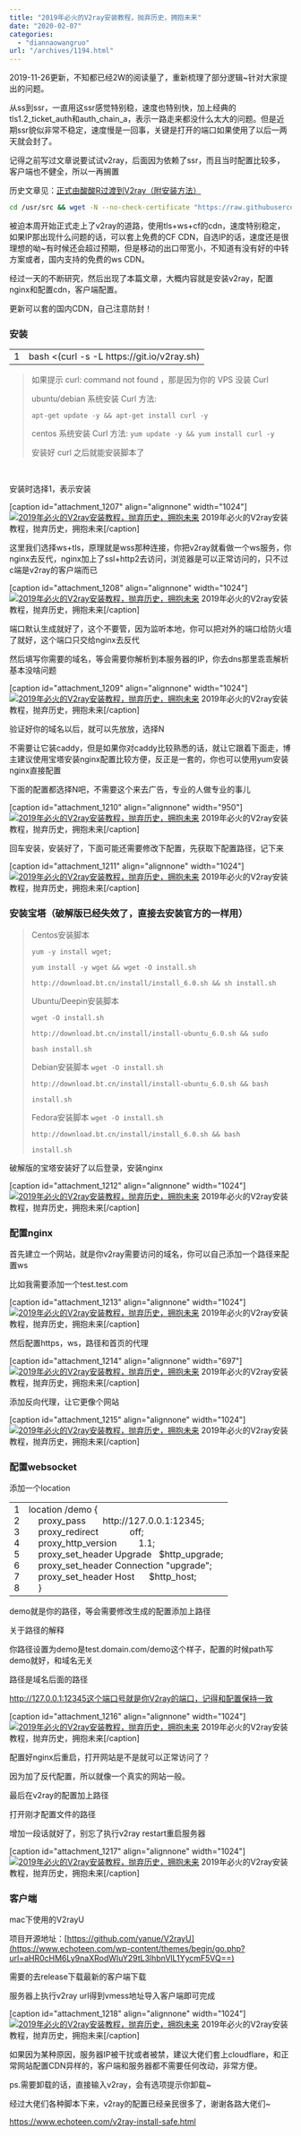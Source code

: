 ```yaml
---
title: "2019年必火的V2ray安装教程，抛弃历史，拥抱未来"
date: "2020-02-07"
categories: 
  - "diannaowangruo"
url: "/archives/1194.html"
---
```


2019-11-26更新，不知都已经2W的阅读量了，重新梳理了部分逻辑~针对大家提出的问题。

从ss到ssr，一直用这ssr感觉特别稳，速度也特别快，加上经典的tls1.2\_ticket\_auth和auth\_chain\_a，表示一路走来都没什么太大的问题。但是近期ssr貌似非常不稳定，速度慢是一回事，关键是打开的端口如果使用了以后一两天就会封了。

记得之前写过文章说要试试v2ray，后面因为依赖了ssr，而且当时配置比较多，客户端也不健全，所以一再搁置

历史文章见：[正式由酸酸R过渡到V2ray（附安装方法）](https://www.echoteen.com/v2ray-to-use.html)

```bash
cd /usr/src && wget -N --no-check-certificate "https://raw.githubusercontent.com/chiakge/Linux-NetSpeed/master/tcp.sh" && chmod +x tcp.sh && ./tcp.sh
```

被迫本周开始正式走上了v2ray的道路，使用tls+ws+cf的cdn，速度特别稳定，如果IP那出现什么问题的话，可以套上免费的CF CDN，自选IP的话，速度还是很理想的呦~有时候还会超过预期，但是移动的出口带宽小，不知道有没有好的中转方案或者，国内支持的免费的ws CDN。

经过一天的不断研究，然后出现了本篇文章，大概内容就是安装v2ray，配置nginx和配置cdn，客户端配置。

更新可以套的国内CDN，自己注意防封！

### 安装

<table class="crayon-table"><tbody><tr class="crayon-row"><td class="crayon-nums " data-settings="show"><div class="crayon-nums-content"><div class="crayon-num" data-line="crayon-5e3d3031be904645057500-1">1</div></div></td><td class="crayon-code"><div class="crayon-pre"><div id="crayon-5e3d3031be904645057500-1" class="crayon-line"><span class="crayon-v">bash</span> <span class="crayon-o">&lt;</span><span class="crayon-sy">(</span><span class="crayon-v">curl</span> <span class="crayon-o">-</span><span class="crayon-v">s</span> <span class="crayon-o">-</span><span class="crayon-i">L</span> <span class="crayon-v">https</span><span class="crayon-o">:</span><span class="crayon-c">//git.io/v2ray.sh)</span></div></div></td></tr></tbody></table>

> 如果提示 curl: command not found ，那是因为你的 VPS 没装 Curl
> 
> ubuntu/debian 系统安装 Curl 方法:
> 
> `apt-get update -y && apt-get install curl -y`
> 
> centos 系统安装 Curl 方法: `yum update -y && yum install curl -y`
> 
> 安装好 curl 之后就能安装脚本了

 

安装时选择1，表示安装

\[caption id="attachment\_1207" align="alignnone" width="1024"\][![2019年必火的V2ray安装教程，抛弃历史，拥抱未来](http://img.zhoujie218.top/wp-content/uploads/2020/02/2019年必火的v2ray安装教程，抛弃历史，拥抱未来20200207-1024x476.png)](http://img.zhoujie218.top/wp-content/uploads/2020/02/2019年必火的v2ray安装教程，抛弃历史，拥抱未来20200207.png) 2019年必火的V2ray安装教程，抛弃历史，拥抱未来\[/caption\]

这里我们选择ws+tls，原理就是wss那种连接，你把v2ray就看做一个ws服务，你nginx去反代，nginx加上了ssl+http2去访问，浏览器是可以正常访问的，只不过c端是v2ray的客户端而已

\[caption id="attachment\_1208" align="alignnone" width="1024"\][![2019年必火的V2ray安装教程，抛弃历史，拥抱未来](http://img.zhoujie218.top/wp-content/uploads/2020/02/2019年必火的v2ray安装教程，抛弃历史，拥抱未来20200207-1-1024x694.png)](http://img.zhoujie218.top/wp-content/uploads/2020/02/2019年必火的v2ray安装教程，抛弃历史，拥抱未来20200207-1.png) 2019年必火的V2ray安装教程，抛弃历史，拥抱未来\[/caption\]

端口默认生成就好了，这个不要管，因为监听本地，你可以把对外的端口给防火墙了就好，这个端口只交给nginx去反代

然后填写你需要的域名，等会需要你解析到本服务器的IP，你去dns那里乖乖解析基本没啥问题

\[caption id="attachment\_1209" align="alignnone" width="1024"\][![2019年必火的V2ray安装教程，抛弃历史，拥抱未来](http://img.zhoujie218.top/wp-content/uploads/2020/02/2019年必火的v2ray安装教程，抛弃历史，拥抱未来20200207-2-1024x692.png)](http://img.zhoujie218.top/wp-content/uploads/2020/02/2019年必火的v2ray安装教程，抛弃历史，拥抱未来20200207-2.png) 2019年必火的V2ray安装教程，抛弃历史，拥抱未来\[/caption\]

验证好你的域名以后，就可以先放放，选择N

不需要让它装caddy，但是如果你对caddy比较熟悉的话，就让它跟着下面走，博主建议使用宝塔安装nginx配置比较方便，反正是一套的，你也可以使用yum安装nginx直接配置

下面的配置都选择N吧，不需要这个来去广告，专业的人做专业的事儿

\[caption id="attachment\_1210" align="alignnone" width="950"\][![2019年必火的V2ray安装教程，抛弃历史，拥抱未来](http://img.zhoujie218.top/wp-content/uploads/2020/02/2019年必火的v2ray安装教程，抛弃历史，拥抱未来20200207-3.png)](http://img.zhoujie218.top/wp-content/uploads/2020/02/2019年必火的v2ray安装教程，抛弃历史，拥抱未来20200207-3.png) 2019年必火的V2ray安装教程，抛弃历史，拥抱未来\[/caption\]

回车安装，安装好了，下面可能还需要修改下配置，先获取下配置路径，记下来

\[caption id="attachment\_1211" align="alignnone" width="1024"\][![2019年必火的V2ray安装教程，抛弃历史，拥抱未来](http://img.zhoujie218.top/wp-content/uploads/2020/02/2019年必火的v2ray安装教程，抛弃历史，拥抱未来20200207-4-1024x486.png)](http://img.zhoujie218.top/wp-content/uploads/2020/02/2019年必火的v2ray安装教程，抛弃历史，拥抱未来20200207-4.png) 2019年必火的V2ray安装教程，抛弃历史，拥抱未来\[/caption\]

### 安装宝塔（破解版已经失效了，直接去安装官方的一样用）

> Centos安装脚本
> 
> `yum -y install wget;`
> 
> `yum install -y wget && wget -O install.sh`
> 
> `http://download.bt.cn/install/install_6.0.sh && sh install.sh`
> 
> Ubuntu/Deepin安装脚本
> 
> `wget -O install.sh`
> 
> `http://download.bt.cn/install/install-ubuntu_6.0.sh && sudo`
> 
> `bash install.sh`
> 
> Debian安装脚本 `wget -O install.sh`
> 
> `http://download.bt.cn/install/install-ubuntu_6.0.sh && bash`
> 
> `install.sh`
> 
> Fedora安装脚本 `wget -O install.sh`
> 
> `http://download.bt.cn/install/install_6.0.sh && bash`
> 
> `install.sh`

破解版的宝塔安装好了以后登录，安装nginx

\[caption id="attachment\_1212" align="alignnone" width="1024"\][![2019年必火的V2ray安装教程，抛弃历史，拥抱未来](http://img.zhoujie218.top/wp-content/uploads/2020/02/2019年必火的v2ray安装教程，抛弃历史，拥抱未来20200207-5-1024x487.png)](http://img.zhoujie218.top/wp-content/uploads/2020/02/2019年必火的v2ray安装教程，抛弃历史，拥抱未来20200207-5.png) 2019年必火的V2ray安装教程，抛弃历史，拥抱未来\[/caption\]

### 配置nginx

首先建立一个网站，就是你v2ray需要访问的域名，你可以自己添加一个路径来配置ws

比如我需要添加一个test.test.com

\[caption id="attachment\_1213" align="alignnone" width="1024"\][![2019年必火的V2ray安装教程，抛弃历史，拥抱未来](http://img.zhoujie218.top/wp-content/uploads/2020/02/2019年必火的v2ray安装教程，抛弃历史，拥抱未来20200207-6-1024x536.png)](http://img.zhoujie218.top/wp-content/uploads/2020/02/2019年必火的v2ray安装教程，抛弃历史，拥抱未来20200207-6.png) 2019年必火的V2ray安装教程，抛弃历史，拥抱未来\[/caption\]

然后配置https，ws，路径和首页的代理

\[caption id="attachment\_1214" align="alignnone" width="697"\][![2019年必火的V2ray安装教程，抛弃历史，拥抱未来](http://img.zhoujie218.top/wp-content/uploads/2020/02/2019年必火的v2ray安装教程，抛弃历史，拥抱未来20200207-7.png)](http://img.zhoujie218.top/wp-content/uploads/2020/02/2019年必火的v2ray安装教程，抛弃历史，拥抱未来20200207-7.png) 2019年必火的V2ray安装教程，抛弃历史，拥抱未来\[/caption\]

添加反向代理，让它更像个网站

\[caption id="attachment\_1215" align="alignnone" width="1024"\][![2019年必火的V2ray安装教程，抛弃历史，拥抱未来](http://img.zhoujie218.top/wp-content/uploads/2020/02/2019年必火的v2ray安装教程，抛弃历史，拥抱未来20200207-8-1024x606.png)](http://img.zhoujie218.top/wp-content/uploads/2020/02/2019年必火的v2ray安装教程，抛弃历史，拥抱未来20200207-8.png) 2019年必火的V2ray安装教程，抛弃历史，拥抱未来\[/caption\]

### 配置websocket

添加一个location

<table class="crayon-table"><tbody><tr class="crayon-row"><td class="crayon-nums " data-settings="show"><div class="crayon-nums-content"><div class="crayon-num" data-line="crayon-5e3d3031be916995651469-1">1</div><div class="crayon-num crayon-striped-num" data-line="crayon-5e3d3031be916995651469-2">2</div><div class="crayon-num" data-line="crayon-5e3d3031be916995651469-3">3</div><div class="crayon-num crayon-striped-num" data-line="crayon-5e3d3031be916995651469-4">4</div><div class="crayon-num" data-line="crayon-5e3d3031be916995651469-5">5</div><div class="crayon-num crayon-striped-num" data-line="crayon-5e3d3031be916995651469-6">6</div><div class="crayon-num" data-line="crayon-5e3d3031be916995651469-7">7</div><div class="crayon-num crayon-striped-num" data-line="crayon-5e3d3031be916995651469-8">8</div></div></td><td class="crayon-code"><div class="crayon-pre"><div id="crayon-5e3d3031be916995651469-1" class="crayon-line"><span class="crayon-e">location</span> <span class="crayon-o">/</span><span class="crayon-e">demo</span> <span class="crayon-sy">{</span></div><div id="crayon-5e3d3031be916995651469-2" class="crayon-line crayon-striped-line"><span class="crayon-h">&nbsp;&nbsp;&nbsp;&nbsp;</span><span class="crayon-e">proxy_pass&nbsp;&nbsp;&nbsp;&nbsp;&nbsp;&nbsp; </span><span class="crayon-v">http</span><span class="crayon-o">:</span><span class="crayon-c">//127.0.0.1:12345;</span></div><div id="crayon-5e3d3031be916995651469-3" class="crayon-line"><span class="crayon-h">&nbsp;&nbsp;&nbsp;&nbsp;</span><span class="crayon-e">proxy_redirect&nbsp;&nbsp;&nbsp;&nbsp;&nbsp;&nbsp;&nbsp;&nbsp;&nbsp;&nbsp;&nbsp;&nbsp; </span><span class="crayon-v">off</span><span class="crayon-sy">;</span></div><div id="crayon-5e3d3031be916995651469-4" class="crayon-line crayon-striped-line"><span class="crayon-h">&nbsp;&nbsp;&nbsp;&nbsp;</span><span class="crayon-v">proxy_http</span><span class="crayon-sy">_</span>version<span class="crayon-h">&nbsp;&nbsp;&nbsp;&nbsp;&nbsp;&nbsp;&nbsp;&nbsp; </span><span class="crayon-cn">1.1</span><span class="crayon-sy">;</span></div><div id="crayon-5e3d3031be916995651469-5" class="crayon-line"><span class="crayon-h">&nbsp;&nbsp;&nbsp;&nbsp;</span><span class="crayon-e">proxy_set_header </span><span class="crayon-i">Upgrade</span><span class="crayon-h">&nbsp;&nbsp; </span><span class="crayon-sy">$</span><span class="crayon-v">http_upgrade</span><span class="crayon-sy">;</span></div><div id="crayon-5e3d3031be916995651469-6" class="crayon-line crayon-striped-line"><span class="crayon-h">&nbsp;&nbsp;&nbsp;&nbsp;</span><span class="crayon-e">proxy_set_header </span><span class="crayon-i">Connection</span> <span class="crayon-s">"upgrade"</span><span class="crayon-sy">;</span></div><div id="crayon-5e3d3031be916995651469-7" class="crayon-line"><span class="crayon-h">&nbsp;&nbsp;&nbsp;&nbsp;</span><span class="crayon-e">proxy_set_header </span><span class="crayon-i">Host</span><span class="crayon-h">&nbsp;&nbsp;&nbsp;&nbsp;&nbsp;&nbsp;</span><span class="crayon-sy">$</span><span class="crayon-v">http_host</span><span class="crayon-sy">;</span></div><div id="crayon-5e3d3031be916995651469-8" class="crayon-line crayon-striped-line"><span class="crayon-h">&nbsp;&nbsp;&nbsp;&nbsp;</span><span class="crayon-sy">}</span></div></div></td></tr></tbody></table>

demo就是你的路径，等会需要修改生成的配置添加上路径

关于路径的解释

你路径设置为demo是test.domain.com/demo这个样子，配置的时候path写demo就好，和域名无关

路径是域名后面的路径

http://127.0.0.1:12345这个端口号就是你V2ray的端口，记得和配置保持一致

\[caption id="attachment\_1216" align="alignnone" width="1024"\][![2019年必火的V2ray安装教程，抛弃历史，拥抱未来](http://img.zhoujie218.top/wp-content/uploads/2020/02/2019年必火的v2ray安装教程，抛弃历史，拥抱未来20200207-9-1024x566.png)](http://img.zhoujie218.top/wp-content/uploads/2020/02/2019年必火的v2ray安装教程，抛弃历史，拥抱未来20200207-9.png) 2019年必火的V2ray安装教程，抛弃历史，拥抱未来\[/caption\]

配置好nginx后重启，打开网站是不是就可以正常访问了？

因为加了反代配置，所以就像一个真实的网站一般。

最后在v2ray的配置加上路径

打开刚才配置文件的路径

增加一段话就好了，别忘了执行v2ray restart重启服务器

\[caption id="attachment\_1217" align="alignnone" width="1024"\][![2019年必火的V2ray安装教程，抛弃历史，拥抱未来](http://img.zhoujie218.top/wp-content/uploads/2020/02/2019年必火的v2ray安装教程，抛弃历史，拥抱未来20200207-10-1024x720.png)](http://img.zhoujie218.top/wp-content/uploads/2020/02/2019年必火的v2ray安装教程，抛弃历史，拥抱未来20200207-10.png) 2019年必火的V2ray安装教程，抛弃历史，拥抱未来\[/caption\]

### 客户端

mac下使用的V2rayU

项目开源地址：[https://github.com/yanue/V2rayU](https://www.echoteen.com/wp-content/themes/begin/go.php?url=aHR0cHM6Ly9naXRodWIuY29tL3lhbnVlL1YycmF5VQ==)

需要的去release下载最新的客户端下载

服务器上执行v2ray url得到vmess地址导入客户端即可完成

\[caption id="attachment\_1218" align="alignnone" width="1024"\][![2019年必火的V2ray安装教程，抛弃历史，拥抱未来](http://img.zhoujie218.top/wp-content/uploads/2020/02/2019年必火的v2ray安装教程，抛弃历史，拥抱未来20200207-11-1024x553.png)](http://img.zhoujie218.top/wp-content/uploads/2020/02/2019年必火的v2ray安装教程，抛弃历史，拥抱未来20200207-11.png) 2019年必火的V2ray安装教程，抛弃历史，拥抱未来\[/caption\]

如果因为某种原因，服务器IP被干扰或者被禁，建议大佬们套上cloudflare，和正常网站配置CDN异样的，客户端和服务器都不需要任何改动，非常方便。

ps.需要卸载的话，直接输入v2ray，会有选项提示你卸载~

经过大佬们各种脚本下来，v2ray的配置已经亲民很多了，谢谢各路大佬们~

https://www.echoteen.com/v2ray-install-safe.html
